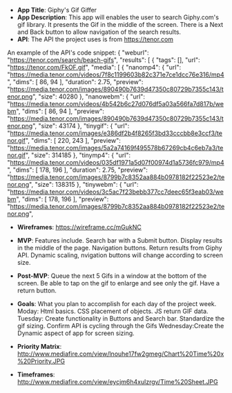- **App Title**:
Giphy's Gif Giffer
- **App Description**:
This app will enables the user to search  Giphy.com's gif library.  It presents the Gif in the middle of the screen.  There is a Next and Back button to allow navigation of the search results. 
- **API**:
The API the project uses is from https://tenor.com 
 


An example of the API's code snippet:
{
  "weburl": "https://tenor.com/search/beach-gifs",
  "results": [
    {
      "tags": [],
      "url": "https://tenor.com/FkOF.gif",
      "media": [
        {
          "nanomp4": {
            "url": "https://media.tenor.com/videos/7f8c1199603b82c371e7ce1dcc76e316/mp4",
            "dims": [
              86,
              94
            ],
            "duration": 2.75,
            "preview": "https://media.tenor.com/images/890490b7639d47350c80729b7355c143/tenor.png",
            "size": 40280
          },
          "nanowebm": {
            "url": "https://media.tenor.com/videos/4b542b6c27d076df5a03a566fa7d817b/webm",
            "dims": [
              86,
              94
            ],
            "preview": "https://media.tenor.com/images/890490b7639d47350c80729b7355c143/tenor.png",
            "size": 43174
          },
          "tinygif": {
            "url": "https://media.tenor.com/images/e386df2b4f8265f3bd33cccbb8e3ccf3/tenor.gif",
            "dims": [
              220,
              243
            ],
            "preview": "https://media.tenor.com/images/5a2a74169f495578b67269cb4c6eb7a3/tenor.gif",
            "size": 314185
          },
          "tinymp4": {
            "url": "https://media.tenor.com/videos/035df1971a5d07f00974d1a5736fc979/mp4",
            "dims": [
              178,
              196
            ],
            "duration": 2.75,
            "preview": "https://media.tenor.com/images/8799b7c8352aa884b0978182f22523e2/tenor.png",
            "size": 138315
          },
          "tinywebm": {
            "url": "https://media.tenor.com/videos/3c5ac7f23bebb377cc7deec65f3eab03/webm",
            "dims": [
              178,
              196
            ],
            "preview": "https://media.tenor.com/images/8799b7c8352aa884b0978182f22523e2/tenor.png",    


- **Wireframes**:
https://wireframe.cc/mGukNC


- **MVP**: 
Features include.  Search bar with a Submit button.  Display results in the middle of the page.  Navigation buttons.  Return results from Giphy API. Dynamic scaling, nvigation buttons will change according to screen size.
- **Post-MVP**:
Queue the next 5 Gifs in a window at the bottom of the screen.  Be able to tap on the gif to enlarge and see only the gif.  Have a return button.
- **Goals**: What you plan to accomplish for each day of the project week.
Moday: Html basics.  CSS placement of objects.  JS return GIF data.
Tuesday: Create functionality in Buttons and Search bar.  Standardize the gif sizing. Confirm API is cycling through the Gifs 
Wednesday:Create the Dynamic aspect of app for screen sizing. 

- **Priority Matrix**:
http://www.mediafire.com/view/lnouhe17fw2gmeg/Chart%20Time%20x%20Priority.JPG
- **Timeframes**: http://www.mediafire.com/view/eycjm6h4xulzrgv/Time%20Sheet.JPG

